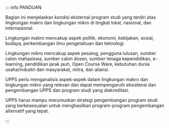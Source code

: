 ::: info PANDUAN

Bagian ini menjelaskan kondisi eksternal program studi yang terdiri atas lingkungan makro dan lingkungan mikro di tingkat lokal, nasional, dan internasional.

Lingkungan makro mencakup aspek politik, ekonomi, kebijakan, sosial, budaya, perkembangan ilmu pengetahuan dan teknologi.

Lingkungan mikro mencakup aspek pesaing, pengguna lulusan, sumber calon mahasiswa, sumber calon dosen, sumber tenaga kependidikan, e-learning, pendidikan jarak jauh, Open Course Ware, kebutuhan dunia usaha/industri dan masyarakat, mitra, dan aliansi.

UPPS perlu menganalisis aspek-aspek dalam lingkungan makro dan lingkungan mikro yang relevan dan dapat mempengaruhi eksistensi dan pengembangan UPPS dan program studi yang diakreditasi.

UPPS harus mampu merumuskan strategi pengembangan program studi yang berkesesuaian untuk menghasilkan program-program pengembangan alternatif yang tepat.

:::
